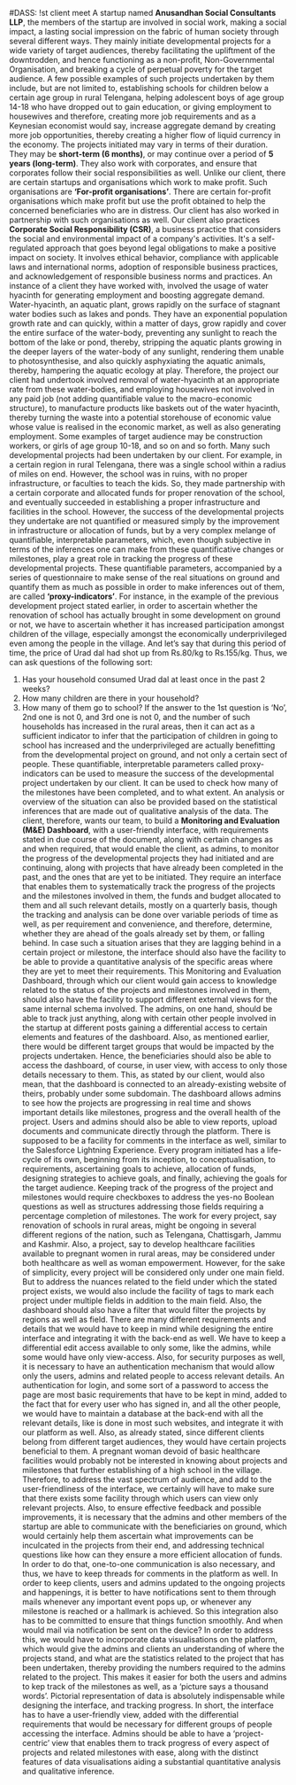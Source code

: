 #DASS: !st client meet
A startup named **Anusandhan Social Consultants LLP**, the members of the startup are involved in social work, making a social impact, a lasting social impression on the fabric of human society through several different ways. They mainly initiate developmental projects for a wide variety of target audiences, thereby facilitating the upliftment of the downtrodden, and hence functioning as a non-profit, Non-Governmental Organisation, and breaking a cycle of perpetual poverty for the target audience. A few possible examples of such projects undertaken by them include, but are not limited to, establishing schools for children below a certain age group in rural Telengana, helping adolescent boys of age group 14-18 who have dropped out to gain education, or giving employment to housewives and therefore, creating more job requirements and as a Keynesian economist would say, increase aggregate demand by creating more job opportunities, thereby creating a higher flow of liquid currency in the economy. The projects initiated may vary in terms of their duration. They may be **short-term (6 months)**, or may continue over a period of **5 years (long-term)**. They also work with corporates, and ensure that corporates follow their social responsibilities as well.
	Unlike our client, there are certain startups and organisations which work to make profit. Such organisations are **‘For-profit organisations’**. There are certain for-profit organisations which make profit but use the profit obtained to help the concerned beneficiaries who are in distress. Our client has also worked in partnership with such organisations as well.
	Our client also practices **Corporate Social Responsibility (CSR)**, a business practice that considers the social and environmental impact of a company's activities. It's a self-regulated approach that goes beyond legal obligations to make a positive impact on society. It involves ethical behavior, compliance with applicable laws and international norms, adoption of responsible business practices, and acknowledgement of responsible business norms and practices.
	An instance of a client they have worked with, involved the usage of water hyacinth for generating employment and boosting aggregate demand. Water-hyacinth, an aquatic plant, grows rapidly on the surface of stagnant water bodies such as lakes and ponds. They have an exponential population growth rate and can quickly, within a matter of days, grow rapidly and cover the entire surface of the water-body, preventing any sunlight to reach the bottom of the lake or pond, thereby, stripping the aquatic plants growing in the deeper layers of the water-body of any sunlight, rendering them unable to photosynthesise, and also quickly asphyxiating the aquatic animals, thereby, hampering the aquatic ecology at play. Therefore, the project our client had undertook involved removal of water-hyacinth at an appropriate rate from these water-bodies, and employing housewives not involved in any paid job (not adding quantifiable value to the macro-economic structure), to manufacture products like baskets out of the water hyacinth, thereby turning the waste into a potential storehouse of economic value whose value is realised in the economic market, as well as also generating employment. Some examples of target audience may be construction workers, or girls of age group 10-18, and so on and so forth.
	Many such developmental projects had been undertaken by our client. For example, in a certain region in rural Telengana, there was a single school within a radius of miles on end. However, the school was in ruins, with no proper infrastructure, or faculties to teach the kids. So, they made partnership with a certain corporate and allocated funds for proper renovation of the school, and eventually succeeded in establishing a proper infrastructure and facilities in the school. 	However, the success of the developmental projects they undertake are not quantified or measured simply by the improvement in infrastructure or allocation of funds, but by a very complex melange of quantifiable, interpretable parameters, which, even though subjective in terms of the inferences one can make from these quantificative changes or milestones, play a great role in tracking the progress of these developmental projects. These quantifiable parameters, accompanied by a series of questionnaire to make sense of the real situations on ground and quantify them as much as possible in order to make inferences out of them, are called **‘proxy-indicators’**.
	For instance, in the example of the previous development project stated earlier, in order to ascertain whether the renovation of school has actually brought in some development on ground or not, we have to ascertain whether it has increased participation amongst children of the village, especially amongst the economically underprivileged even among the people in the village. And let’s say that during this period of time, the price of Urad dal had shot up from Rs.80/kg to Rs.155/kg. Thus, we can ask questions of the following sort:
1. Has your household consumed Urad dal at least once in the past 2 weeks?
2. How many children are there in your household?
3. How many of them go to school?
If the answer to the 1st question is ‘No’, 2nd one is not 0, and 3rd one is not 0, and the number of such households has increased in the rural areas, then it can act as a sufficient indicator to infer that the participation of children in going to school has increased and the underprivileged are actually benefitting from the developmental project on ground, and not only a certain sect of people.
	These quantifiable, interpretable parameters called proxy-indicators can be used to measure the success of the developmental project undertaken by our client. It can be used to check how many of the milestones have been completed, and to what extent. An analysis or overview of the situation can also be provided based on the statistical inferences that are made out of qualitative analysis of the data.
	The client, therefore, wants our team, to build a **Monitoring and Evaluation (M&E) Dashboard**, with a user-friendly interface, with requirements stated in due course of the document, along with certain changes as and when required, that would enable the client, as admins, to monitor the progress of the developmental projects they had initiated and are continuing, along with projects that have already been completed in the past, and the ones that are yet to be initiated. They require an interface that enables them to systematically track the progress of the projects and the milestones involved in them, the funds and budget allocated to them and all such relevant details, mostly on a quarterly basis, though the tracking and analysis can be done over variable periods of time as well, as per requirement and convenience, and therefore, determine, whether they are ahead of the goals already set by them, or falling behind. In case such a situation arises that they are lagging behind in a certain project or milestone, the interface should also have the facility to be able to provide a quantitative analysis of the specific areas where they are yet to meet their requirements.
	This Monitoring and Evaluation Dashboard, through which our client would gain access to  knowledge related to the status of the projects and milestones involved in them, should also have the facility to support different external views for the same internal schema involved. The admins, on one hand, should be able to track just anything, along with certain other people involved in the startup at different posts gaining a differential access to certain elements and features of the dashboard. Also, as mentioned earlier, there would be different target groups that would be impacted by the projects undertaken. Hence, the beneficiaries should also be able to access the dashboard, of course, in user view, with access to only those details necessary to them. This, as stated by our client, would also mean, that the dashboard is connected to an already-existing website of theirs, probably under some subdomain.
	The dashboard allows admins to see how the projects are progressing in real time and shows important details like milestones, progress and the overall health of the project. Users and admins should also be able to view reports, upload documents and communicate directly through the platform. There is supposed to be a facility for comments in the interface as well, similar to the Salesforce Lightning Experience.
	Every program initiated has a life-cycle of its own, beginning from its inception, to conceptualisation, to requirements, ascertaining goals to achieve, allocation of funds, designing strategies to achieve goals, and finally, achieving the goals for the target audience. Keeping track of the progress of the project and milestones would require checkboxes to address the yes-no Boolean questions as well as structures addressing those fields requiring a percentage completion of milestones.
	The work for every project, say renovation of schools in rural areas, might be ongoing in several different regions of the nation, such as Telengana, Chattisgarh, Jammu and Kashmir. Also, a project, say to develop healthcare facilities available to pregnant women in rural areas, may be considered under both healthcare as well as woman empowerment. However, for the sake of simplicity, every project will be considered only under one main field. But to address the nuances related to the field under which the stated project exists, we would also include the facility of tags to mark each project under multiple fields in addition to the main field. Also, the dashboard should also have a filter that would filter the projects by regions as well as field.
	There are many different requirements and details that we would have to keep in mind while designing the entire interface and integrating it with the back-end as well. We have to keep a differential edit access available to only some, like the admins, while some would have only view-access. Also, for security purposes as well, it is necessary to have an authentication mechanism that would allow only the users, admins and related people to access relevant details. An authentication for login, and some sort of a password to access the page are most basic requirements that have to be kept in mind, added to the fact that for every user who has signed in, and all the other people, we would have to maintain a database at the back-end with all the relevant details, like is done in most such websites, and integrate it with our platform as well. Also, as already stated, since different clients belong from different target audiences, they would have certain projects beneficial to them. A pregnant woman devoid of basic healthcare facilities would probably not be interested in knowing about projects and milestones that further establishing of a high school in the village. Therefore, to address the vast spectrum of audience, and add to the user-friendliness of the interface, we certainly will have to make sure that there exists some facility through which users can view only relevant projects.
	Also, to ensure effective feedback and possible improvements, it is necessary that the admins and other members of the startup are able to communicate with the beneficiaries on ground, which would certainly help them ascertain what improvements can be inculcated in the projects from their end, and addressing technical questions like how can they ensure a more efficient allocation of funds. In order to do that, one-to-one communication is also necessary, and thus, we have to keep threads for comments in the platform as well.
	In order to keep clients, users and admins updated to the ongoing projects and happenings, it is better to have notifications sent to them through mails whenever any important event pops up, or whenever any milestone is reached or a hallmark is achieved. So this integration also has to be committed to ensure that things function smoothly. And when would mail via notification be sent on the device? In order to address this, we would have to incorporate data visualisations on the platform, which would give the admins and clients an understanding of where the projects stand, and what are the statistics related to the project that has been undertaken, thereby providing the numbers required to the admins related to the project. This makes it easier for both the users and admins to kep track of the milestones as well, as a ‘picture says a thousand words’. Pictorial representation of data is absolutely indispensable while designing the interface, and tracking progress.
	In short, the interface has to have a user-friendly view, added with the differential requirements that would be necessary for different groups of people accessing the interface. Admins should be able to have a ‘project-centric’ view that enables them to track progress of every aspect of projects and related milestones with ease, along with the distinct features of data visualisations aiding a substantial quantitative analysis and qualitative inference.
